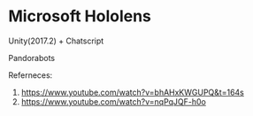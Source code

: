 Microsoft Hololens
=============================
Unity(2017.2) + Chatscript

Pandorabots

Referneces:
  1. https://www.youtube.com/watch?v=bhAHxKWGUPQ&t=164s
  2. https://www.youtube.com/watch?v=nqPqJQF-h0o
